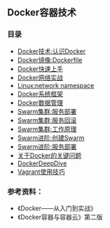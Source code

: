 ## Docker容器技术

### 目录

  + [Docker技术:认识Docker](D01.md)
  + [Docker镜像:Dockerfile](D01_1.md)
  + [Docker快速上手](D11.md)
  + [Docker网络实战](D02.md)
  + [Linux:network namespace](D03.md)
  + [Docker系统框架](D04.md)
  + [Docker数据管理](D05.md)
  + [Swarm集群:服务部署](D06.md)
  + [Swarm集群:服务回滚](D07.md)
  + [Swarm集群:工作原理](D08.md)
  + [Swarm进阶:创建Swarm](D09.md)
  + [Swarm进阶:服务部署](D10.md)
  + [关于Docker的关键问题](Question.md)
  + [DockerDeepDive](DeepDocker.md)
  + [Vagrant使用技巧](Vagrant.md)

### 参考资料：

  + 《Docker——从入门到实战》  
  + 《Docker容器与容器云》第二版
